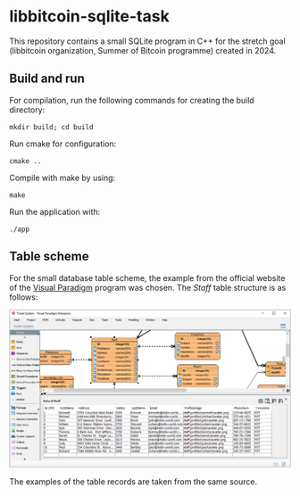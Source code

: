 # libbitcoin-sqlite-task
This repository contains a small SQLite program in C++ for the stretch goal (libbitcoin organization, Summer of Bitcoin programme) created in 2024.

## Build and run
For compilation, run the following commands for creating the build directory:

```
mkdir build; cd build
```

Run cmake for configuration:

```
cmake ..
```

Compile with make by using:

```
make
```

Run the application with:
```
./app
```

## Table scheme
For the small database table scheme, the example from the official website of the [Visual Paradigm](https://www.visual-paradigm.com/features/database-design-with-erd-tools/) program was chosen. The *Staff* table structure is as follows:

![table_scheme.png](doc/table_scheme.png)

The examples of the table records are taken from the same source.
